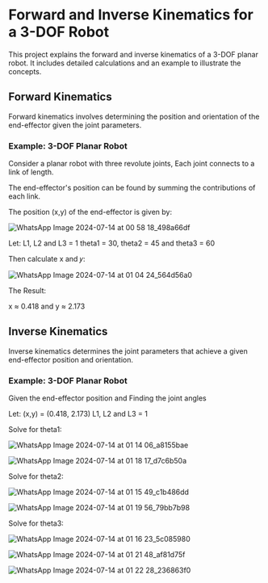 # Forward and Inverse Kinematics for a 3-DOF Robot

This project explains the forward and inverse kinematics of a 3-DOF planar robot. It includes detailed calculations and an example to illustrate the concepts.

## Forward Kinematics

Forward kinematics involves determining the position and orientation of the end-effector given the joint parameters.

### Example: 3-DOF Planar Robot

Consider a planar robot with three revolute joints, Each joint connects to a link of length.

The end-effector's position can be found by summing the contributions of each link.

The position (x,y) of the end-effector is given by:

![WhatsApp Image 2024-07-14 at 00 58 18_498a66df](https://github.com/user-attachments/assets/15b8d9be-36a0-49fc-9ad1-9daae7aa0b0b)

Let:
L1, L2 and L3 = 1
theta1 = 30, theta2 = 45 and theta3 = 60

Then calculate x and 𝑦:

![WhatsApp Image 2024-07-14 at 01 04 24_564d56a0](https://github.com/user-attachments/assets/adaaf3c1-b845-44f7-b3b0-7350e67c19af)

The Result:

x ≈ 0.418 and y ≈ 2.173

## Inverse Kinematics

Inverse kinematics determines the joint parameters that achieve a given end-effector position and orientation.

### Example: 3-DOF Planar Robot

Given the end-effector position and Finding the joint angles

Let:
(x,y) = (0.418, 2.173)
L1, L2 and L3 = 1

Solve for theta1:

![WhatsApp Image 2024-07-14 at 01 14 06_a8155bae](https://github.com/user-attachments/assets/7427b1e8-217c-4ad6-86c9-60763a5b887b)

![WhatsApp Image 2024-07-14 at 01 18 17_d7c6b50a](https://github.com/user-attachments/assets/64a08a1c-48e8-49cd-b385-702a37b94cac)

Solve for theta2:

![WhatsApp Image 2024-07-14 at 01 15 49_c1b486dd](https://github.com/user-attachments/assets/5b62f700-5d6e-48ad-8925-6ca2dcf611f8)

![WhatsApp Image 2024-07-14 at 01 19 56_79bb7b98](https://github.com/user-attachments/assets/8f2c6230-56c3-4167-89c8-5f6191d5b7f6)

Solve for theta3:

![WhatsApp Image 2024-07-14 at 01 16 23_5c085980](https://github.com/user-attachments/assets/b12deb96-aedd-430d-9630-279075d03ab0)

![WhatsApp Image 2024-07-14 at 01 21 48_af81d75f](https://github.com/user-attachments/assets/c268e14e-91f7-4764-8bdf-01571b7d6631)

![WhatsApp Image 2024-07-14 at 01 22 28_236863f0](https://github.com/user-attachments/assets/ae537639-245f-4b0d-97ed-f0170cbba463)


